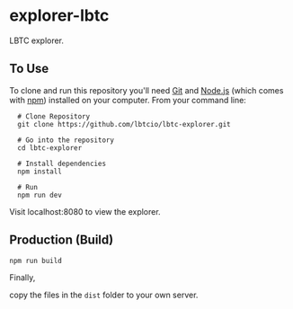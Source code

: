 # explorer-lbtc


LBTC explorer.


## To Use


To clone and run this repository you'll need [Git](https://git-scm.com) and [Node.js](https://nodejs.org/en/download/) (which comes with [npm](http://npmjs.com)) installed on your computer. From your command line:


```bush
  # Clone Repository
  git clone https://github.com/lbtcio/lbtc-explorer.git

  # Go into the repository
  cd lbtc-explorer

  # Install dependencies
  npm install

  # Run
  npm run dev
```


Visit localhost:8080 to view the explorer.


## Production (Build)


```bush
npm run build
```

Finally,

copy the files in the `dist` folder to your own server.

